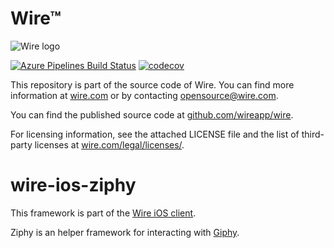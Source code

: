 # Wire™

![Wire logo](https://github.com/wireapp/wire/blob/master/assets/logo.png?raw=true)

[![Azure Pipelines Build Status](https://dev.azure.com/wireswiss/Wire%20iOS/_apis/build/status/Frameworks/wire-ios-ziphy?branchName=develop)](https://dev.azure.com/wireswiss/Wire%20iOS/_build/latest?definitionId=27&branchName=develop) [![codecov](https://codecov.io/gh/wireapp/wire-ios-ziphy/branch/develop/graph/badge.svg)](https://codecov.io/gh/wireapp/wire-ios-ziphy)

This repository is part of the source code of Wire. You can find more information at [wire.com](https://wire.com) or by contacting opensource@wire.com.

You can find the published source code at [github.com/wireapp/wire](https://github.com/wireapp/wire).

For licensing information, see the attached LICENSE file and the list of third-party licenses at [wire.com/legal/licenses/](https://wire.com/legal/licenses/).

# wire-ios-ziphy

This framework is part of the [Wire iOS client](http://github.com/wireapp/wire-ios).

Ziphy is an helper framework for interacting with [Giphy](http://giphy.com).
